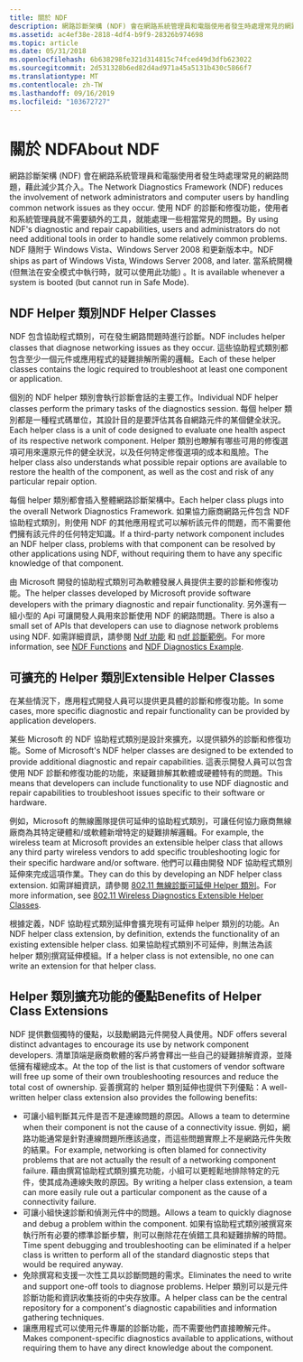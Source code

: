 ```yaml
---
title: 關於 NDF
description: 網路診斷架構 (NDF) 會在網路系統管理員和電腦使用者發生時處理常見的網路問題，藉此減少其介入。
ms.assetid: ac4ef38e-2818-4df4-b9f9-28326b974698
ms.topic: article
ms.date: 05/31/2018
ms.openlocfilehash: 6b638298fe321d314815c74fced49d3dfb623022
ms.sourcegitcommit: 2d531328b6ed82d4ad971a45a5131b430c5866f7
ms.translationtype: MT
ms.contentlocale: zh-TW
ms.lasthandoff: 09/16/2019
ms.locfileid: "103672727"
---
```

# <a name="about-ndf"></a><span data-ttu-id="701a5-103">關於 NDF</span><span class="sxs-lookup"><span data-stu-id="701a5-103">About NDF</span></span>

<span data-ttu-id="701a5-104">網路診斷架構 (NDF) 會在網路系統管理員和電腦使用者發生時處理常見的網路問題，藉此減少其介入。</span><span class="sxs-lookup"><span data-stu-id="701a5-104">The Network Diagnostics Framework (NDF) reduces the involvement of network administrators and computer users by handling common network issues as they occur.</span></span> <span data-ttu-id="701a5-105">使用 NDF 的診斷和修復功能，使用者和系統管理員就不需要額外的工具，就能處理一些相當常見的問題。</span><span class="sxs-lookup"><span data-stu-id="701a5-105">By using NDF's diagnostic and repair capabilities, users and administrators do not need additional tools in order to handle some relatively common problems.</span></span> <span data-ttu-id="701a5-106">NDF 隨附于 Windows Vista、Windows Server 2008 和更新版本中。</span><span class="sxs-lookup"><span data-stu-id="701a5-106">NDF ships as part of Windows Vista, Windows Server 2008, and later.</span></span> <span data-ttu-id="701a5-107">當系統開機 (但無法在安全模式中執行時，就可以使用此功能) 。</span><span class="sxs-lookup"><span data-stu-id="701a5-107">It is available whenever a system is booted (but cannot run in Safe Mode).</span></span>

## <a name="ndf-helper-classes"></a><span data-ttu-id="701a5-108">NDF Helper 類別</span><span class="sxs-lookup"><span data-stu-id="701a5-108">NDF Helper Classes</span></span>

<span data-ttu-id="701a5-109">NDF 包含協助程式類別，可在發生網路問題時進行診斷。</span><span class="sxs-lookup"><span data-stu-id="701a5-109">NDF includes helper classes that diagnose networking issues as they occur.</span></span> <span data-ttu-id="701a5-110">這些協助程式類別都包含至少一個元件或應用程式的疑難排解所需的邏輯。</span><span class="sxs-lookup"><span data-stu-id="701a5-110">Each of these helper classes contains the logic required to troubleshoot at least one component or application.</span></span>

<span data-ttu-id="701a5-111">個別的 NDF helper 類別會執行診斷會話的主要工作。</span><span class="sxs-lookup"><span data-stu-id="701a5-111">Individual NDF helper classes perform the primary tasks of the diagnostics session.</span></span> <span data-ttu-id="701a5-112">每個 helper 類別都是一種程式碼單位，其設計目的是要評估其各自網路元件的某個健全狀況。</span><span class="sxs-lookup"><span data-stu-id="701a5-112">Each helper class is a unit of code designed to evaluate one health aspect of its respective network component.</span></span> <span data-ttu-id="701a5-113">Helper 類別也瞭解有哪些可用的修復選項可用來還原元件的健全狀況，以及任何特定修復選項的成本和風險。</span><span class="sxs-lookup"><span data-stu-id="701a5-113">The helper class also understands what possible repair options are available to restore the health of the component, as well as the cost and risk of any particular repair option.</span></span>

<span data-ttu-id="701a5-114">每個 helper 類別都會插入整體網路診斷架構中。</span><span class="sxs-lookup"><span data-stu-id="701a5-114">Each helper class plugs into the overall Network Diagnostics Framework.</span></span> <span data-ttu-id="701a5-115">如果協力廠商網路元件包含 NDF 協助程式類別，則使用 NDF 的其他應用程式可以解析該元件的問題，而不需要他們擁有該元件的任何特定知識。</span><span class="sxs-lookup"><span data-stu-id="701a5-115">If a third-party network component includes an NDF helper class, problems with that component can be resolved by other applications using NDF, without requiring them to have any specific knowledge of that component.</span></span>

<span data-ttu-id="701a5-116">由 Microsoft 開發的協助程式類別可為軟體發展人員提供主要的診斷和修復功能。</span><span class="sxs-lookup"><span data-stu-id="701a5-116">The helper classes developed by Microsoft provide software developers with the primary diagnostic and repair functionality.</span></span> <span data-ttu-id="701a5-117">另外還有一組小型的 Api 可讓開發人員用來診斷使用 NDF 的網路問題。</span><span class="sxs-lookup"><span data-stu-id="701a5-117">There is also a small set of APIs that developers can use to diagnose network problems using NDF.</span></span> <span data-ttu-id="701a5-118">如需詳細資訊，請參閱 [Ndf 功能](ndf-functions.md) 和 [ndf 診斷範例](ndf-diagnostics-example.md)。</span><span class="sxs-lookup"><span data-stu-id="701a5-118">For more information, see [NDF Functions](ndf-functions.md) and [NDF Diagnostics Example](ndf-diagnostics-example.md).</span></span>

## <a name="extensible-helper-classes"></a><span data-ttu-id="701a5-119">可擴充的 Helper 類別</span><span class="sxs-lookup"><span data-stu-id="701a5-119">Extensible Helper Classes</span></span>

<span data-ttu-id="701a5-120">在某些情況下，應用程式開發人員可以提供更具體的診斷和修復功能。</span><span class="sxs-lookup"><span data-stu-id="701a5-120">In some cases, more specific diagnostic and repair functionality can be provided by application developers.</span></span>

<span data-ttu-id="701a5-121">某些 Microsoft 的 NDF 協助程式類別是設計來擴充，以提供額外的診斷和修復功能。</span><span class="sxs-lookup"><span data-stu-id="701a5-121">Some of Microsoft's NDF helper classes are designed to be extended to provide additional diagnostic and repair capabilities.</span></span> <span data-ttu-id="701a5-122">這表示開發人員可以包含使用 NDF 診斷和修復功能的功能，來疑難排解其軟體或硬體特有的問題。</span><span class="sxs-lookup"><span data-stu-id="701a5-122">This means that developers can include functionality to use NDF diagnostic and repair capabilities to troubleshoot issues specific to their software or hardware.</span></span>

<span data-ttu-id="701a5-123">例如，Microsoft 的無線團隊提供可延伸的協助程式類別，可讓任何協力廠商無線廠商為其特定硬體和/或軟體新增特定的疑難排解邏輯。</span><span class="sxs-lookup"><span data-stu-id="701a5-123">For example, the wireless team at Microsoft provides an extensible helper class that allows any third party wireless vendors to add specific troubleshooting logic for their specific hardware and/or software.</span></span> <span data-ttu-id="701a5-124">他們可以藉由開發 NDF 協助程式類別延伸來完成這項作業。</span><span class="sxs-lookup"><span data-stu-id="701a5-124">They can do this by developing an NDF helper class extension.</span></span> <span data-ttu-id="701a5-125">如需詳細資訊，請參閱 [802.11 無線診斷可延伸 Helper 類別](802-11-wireless-diagnostics-extensible-helper-classes.md)。</span><span class="sxs-lookup"><span data-stu-id="701a5-125">For more information, see [802.11 Wireless Diagnostics Extensible Helper Classes](802-11-wireless-diagnostics-extensible-helper-classes.md).</span></span>

<span data-ttu-id="701a5-126">根據定義，NDF 協助程式類別延伸會擴充現有可延伸 helper 類別的功能。</span><span class="sxs-lookup"><span data-stu-id="701a5-126">An NDF helper class extension, by definition, extends the functionality of an existing extensible helper class.</span></span> <span data-ttu-id="701a5-127">如果協助程式類別不可延伸，則無法為該 helper 類別撰寫延伸模組。</span><span class="sxs-lookup"><span data-stu-id="701a5-127">If a helper class is not extensible, no one can write an extension for that helper class.</span></span>

## <a name="benefits-of-helper-class-extensions"></a><span data-ttu-id="701a5-128">Helper 類別擴充功能的優點</span><span class="sxs-lookup"><span data-stu-id="701a5-128">Benefits of Helper Class Extensions</span></span>

<span data-ttu-id="701a5-129">NDF 提供數個獨特的優點，以鼓勵網路元件開發人員使用。</span><span class="sxs-lookup"><span data-stu-id="701a5-129">NDF offers several distinct advantages to encourage its use by network component developers.</span></span> <span data-ttu-id="701a5-130">清單頂端是廠商軟體的客戶將會釋出一些自己的疑難排解資源，並降低擁有權總成本。</span><span class="sxs-lookup"><span data-stu-id="701a5-130">At the top of the list is that customers of vendor software will free up some of their own troubleshooting resources and reduce the total cost of ownership.</span></span> <span data-ttu-id="701a5-131">妥善撰寫的 helper 類別延伸也提供下列優點：</span><span class="sxs-lookup"><span data-stu-id="701a5-131">A well-written helper class extension also provides the following benefits:</span></span>

-   <span data-ttu-id="701a5-132">可讓小組判斷其元件是否不是連線問題的原因。</span><span class="sxs-lookup"><span data-stu-id="701a5-132">Allows a team to determine when their component is not the cause of a connectivity issue.</span></span> <span data-ttu-id="701a5-133">例如，網路功能通常是針對連線問題所應該過度，而這些問題實際上不是網路元件失敗的結果。</span><span class="sxs-lookup"><span data-stu-id="701a5-133">For example, networking is often blamed for connectivity problems that are not actually the result of a networking component failure.</span></span> <span data-ttu-id="701a5-134">藉由撰寫協助程式類別擴充功能，小組可以更輕鬆地排除特定的元件，使其成為連線失敗的原因。</span><span class="sxs-lookup"><span data-stu-id="701a5-134">By writing a helper class extension, a team can more easily rule out a particular component as the cause of a connectivity failure.</span></span>
-   <span data-ttu-id="701a5-135">可讓小組快速診斷和偵測元件中的問題。</span><span class="sxs-lookup"><span data-stu-id="701a5-135">Allows a team to quickly diagnose and debug a problem within the component.</span></span> <span data-ttu-id="701a5-136">如果有協助程式類別被撰寫來執行所有必要的標準診斷步驟，則可以刪除花在偵錯工具和疑難排解的時間。</span><span class="sxs-lookup"><span data-stu-id="701a5-136">Time spent debugging and troubleshooting can be eliminated if a helper class is written to perform all of the standard diagnostic steps that would be required anyway.</span></span>
-   <span data-ttu-id="701a5-137">免除撰寫和支援一次性工具以診斷問題的需求。</span><span class="sxs-lookup"><span data-stu-id="701a5-137">Eliminates the need to write and support one-off tools to diagnose problems.</span></span> <span data-ttu-id="701a5-138">Helper 類別可以是元件診斷功能和資訊收集技術的中央存放庫。</span><span class="sxs-lookup"><span data-stu-id="701a5-138">A helper class can be the central repository for a component's diagnostic capabilities and information gathering techniques.</span></span>
-   <span data-ttu-id="701a5-139">讓應用程式可以使用元件專屬的診斷功能，而不需要他們直接瞭解元件。</span><span class="sxs-lookup"><span data-stu-id="701a5-139">Makes component-specific diagnostics available to applications, without requiring them to have any direct knowledge about the component.</span></span>

 

 




